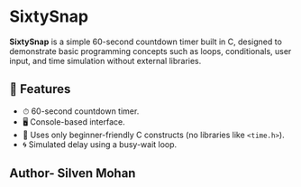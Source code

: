 # SixtySnap
**SixtySnap** is a simple 60-second countdown timer built in C, designed to demonstrate basic programming concepts such as loops, conditionals, user input, and time simulation without external libraries.

## 🔧 Features

- ⏱ 60-second countdown timer.
- 🖥 Console-based interface.
- 🧠 Uses only beginner-friendly C constructs (no libraries like `<time.h>`).
- 🌀 Simulated delay using a busy-wait loop.

## Author- Silven Mohan
